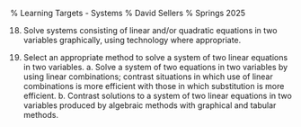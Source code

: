% Learning Targets - Systems
% David Sellers
% Springs 2025

18. Solve systems consisting of linear and/or quadratic equations in two variables graphically, using technology where appropriate.

19. Select an appropriate method to solve a system of two linear equations in two variables.
    a. Solve a system of two equations in two variables by using linear combinations; contrast situations in which use of linear combinations is more efficient with those in which substitution is more efficient.
    b. Contrast solutions to a system of two linear equations in two variables produced by algebraic methods with graphical and tabular methods.
